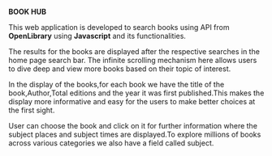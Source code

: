 **BOOK HUB**

This web application is developed to search books using API from **OpenLibrary** using **Javascript** and its functionalities.

The results for the books are displayed after the respective searches in the home page search bar.
The infinite scrolling mechanism here allows users to dive deep and view more books based on their topic of interest.

In the display of the books,for each book we have the title of the book,Author,Total editions and the year it was first published.This makes the display more informative and easy for the users to make better choices at the first sight.

User can choose the book and click on it for further information where the subject places and subject times are displayed.To explore millions of books across various categories we also have a field called subject.


